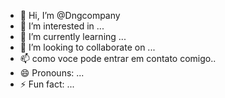 - 👋 Hi, I’m @Dngcompany
- 👀 I’m interested in ...
- 🌱 I’m currently learning ...
- 💞️ I’m looking to collaborate on ...
- 📫 como voce pode entrar em contato comigo..
- 😄 Pronouns: ...
- ⚡ Fun fact: ...

<!---
Dngcompany/Dngcompany is a ✨ special ✨ repository because its `README.md` (this file) appears on your GitHub profile.
You can click the Preview link to take a look at your changes.
--->
